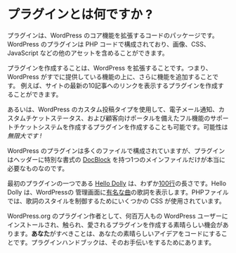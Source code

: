 <!-- 
# What is a Plugin?
 -->
# プラグインとは何ですか ?

<!-- 
Plugins are packages of code that extend the core functionality of WordPress. WordPress plugins are made up of PHP code and can include other assets such as images, CSS, and JavaScript.
 -->
プラグインは、WordPress のコア機能を拡張するコードのパッケージです。WordPress のプラグインは PHP コードで構成されており、画像、CSS、JavaScript などの他のアセットを含めることができます。

<!-- 
By making your own plugin you are *extending* WordPress, i.e. building additional functionality on top of what WordPress already offers. For example, you could write a plugin that displays links to the ten most recent posts on your site.
 -->
プラグインを作成することは、WordPress を拡張することです。つまり、WordPress がすでに提供している機能の上に、さらに機能を追加することです。 例えば、サイトの最新の10記事へのリンクを表示するプラグインを作成することができます。

<!-- 
Or, using WordPress’ custom post types, you could write a plugin that creates a full-featured support ticketing system with email notifications, custom ticket statuses, and a client-facing portal. The possibilities are *endles***s*!*
 -->
あるいは、WordPress のカスタム投稿タイプを使用して、電子メール通知、カスタムチケットステータス、および顧客向けポータルを備えたフル機能のサポートチケットシステムを作成するプラグインを作成することも可能です。可能性は *無限大です !*

<!-- 
Most WordPress plugins are composed of many files, but a plugin really only *needs* one main file with a specifically formatted [DocBlock](http://en.wikipedia.org/wiki/PHPDoc#DocBlock) in the header.
 -->
WordPress のプラグインは多くのファイルで構成されていますが、プラグインはヘッダーに特別な書式の [DocBlock](http://en.wikipedia.org/wiki/PHPDoc#DocBlock) を持つ1つのメインファイルだけが本当に必要なものなのです。

<!-- 
[Hello Dolly](https://wordpress.org/plugins/hello-dolly/ "Hello Dolly"), one of the first plugins, is only [100 lines](https://plugins.trac.wordpress.org/browser/hello-dolly/trunk/hello.php) long. Hello Dolly shows lyrics from [the famous song](http://en.wikipedia.org/wiki/Hello,_Dolly!_(song)) in the WordPress admin. Some CSS is used in the PHP file to control how the lyric is styled.
 -->
最初のプラグインの一つである [Hello Dolly](https://wordpress.org/plugins/hello-dolly/ "Hello Dolly") は、わずか[100行](https://plugins.trac.wordpress.org/browser/hello-dolly/trunk/hello.php)の長さです。Hello Dolly は、WordPressの 管理画面に[有名な曲](http://en.wikipedia.org/wiki/Hello,_Dolly!_(song))の歌詞を表示します。PHPファイルでは、歌詞のスタイルを制御するためにいくつかの CSS が使用されています。

<!-- 
As a WordPress.org plugin author, you have an amazing opportunity to create a plugin that will be installed, tinkered with, and loved by millions of WordPress users. All **you** need to do is turn your great idea into code. The Plugin Handbook is here to help you with that.
 -->
WordPress.org のプラグイン作者として、何百万人もの WordPress ユーザーにインストールされ、触られ、愛されるプラグインを作成する素晴らしい機会があります。**あなた**がすべきことは、あなたの素晴らしいアイデアをコードにすることです。プラグインハンドブックは、そのお手伝いをするためにあります。
